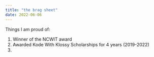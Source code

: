 ```yaml
---
title: "the brag sheet"
date: 2022-06-06
---
```

Things I am proud of:
1. Winner of the NCWIT award
2. Awarded Kode With Klossy Scholarships for 4 years (2019-2022)
3. 
